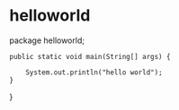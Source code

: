 # helloworld
package helloworld;

    public static void main(String[] args) {
        
        System.out.println("hello world");
    }
    
}


